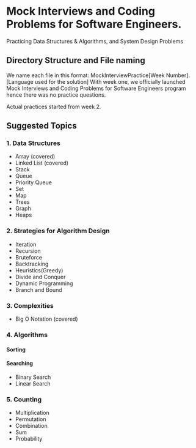 # Mock Interviews and Coding Problems for Software Engineers.

Practicing Data Structures &amp; Algorithms, and System Design Problems

## Directory Structure and File naming

We name each file in this format: MockInterviewPractice[Week Number].[Language used for the solution]
With week one, we officially launched Mock Interviews and Coding Problems for Software Engineers program hence there was no practice questions.

Actual practices started from week 2.

## Suggested Topics

### 1. Data Structures

- Array (covered)
- Linked List (covered)
- Stack
- Queue
- Priority Queue
- Set
- Map
- Trees
- Graph
- Heaps

### 2. Strategies for Algorithm Design

- Iteration
- Recursion
- Bruteforce
- Backtracking
- Heuristics(Greedy)
- Divide and Conquer
- Dynamic Programming
- Branch and Bound

### 3. Complexities

- Big O Notation (covered)

### 4. Algorithms

#### Sorting

#### Searching

- Binary Search
- Linear Search

### 5. Counting

- Multiplication
- Permutation
- Combination
- Sum
- Probability
